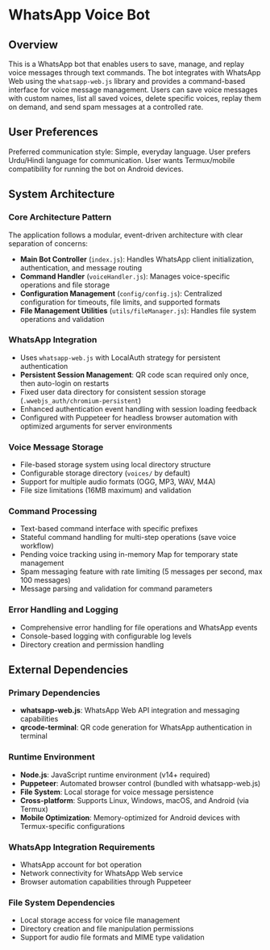 # WhatsApp Voice Bot

## Overview

This is a WhatsApp bot that enables users to save, manage, and replay voice messages through text commands. The bot integrates with WhatsApp Web using the `whatsapp-web.js` library and provides a command-based interface for voice message management. Users can save voice messages with custom names, list all saved voices, delete specific voices, replay them on demand, and send spam messages at a controlled rate.

## User Preferences

Preferred communication style: Simple, everyday language.
User prefers Urdu/Hindi language for communication.
User wants Termux/mobile compatibility for running the bot on Android devices.

## System Architecture

### Core Architecture Pattern
The application follows a modular, event-driven architecture with clear separation of concerns:

- **Main Bot Controller** (`index.js`): Handles WhatsApp client initialization, authentication, and message routing
- **Command Handler** (`voiceHandler.js`): Manages voice-specific operations and file storage
- **Configuration Management** (`config/config.js`): Centralized configuration for timeouts, file limits, and supported formats
- **File Management Utilities** (`utils/fileManager.js`): Handles file system operations and validation

### WhatsApp Integration
- Uses `whatsapp-web.js` with LocalAuth strategy for persistent authentication
- **Persistent Session Management**: QR code scan required only once, then auto-login on restarts
- Fixed user data directory for consistent session storage (`.wwebjs_auth/chromium-persistent`)
- Enhanced authentication event handling with session loading feedback
- Configured with Puppeteer for headless browser automation with optimized arguments for server environments

### Voice Message Storage
- File-based storage system using local directory structure
- Configurable storage directory (`voices/` by default)
- Support for multiple audio formats (OGG, MP3, WAV, M4A)
- File size limitations (16MB maximum) and validation

### Command Processing  
- Text-based command interface with specific prefixes
- Stateful command handling for multi-step operations (save voice workflow)
- Pending voice tracking using in-memory Map for temporary state management
- Spam messaging feature with rate limiting (5 messages per second, max 100 messages)
- Message parsing and validation for command parameters

### Error Handling and Logging
- Comprehensive error handling for file operations and WhatsApp events
- Console-based logging with configurable log levels
- Directory creation and permission handling

## External Dependencies

### Primary Dependencies
- **whatsapp-web.js**: WhatsApp Web API integration and messaging capabilities
- **qrcode-terminal**: QR code generation for WhatsApp authentication in terminal

### Runtime Environment
- **Node.js**: JavaScript runtime environment (v14+ required)
- **Puppeteer**: Automated browser control (bundled with whatsapp-web.js)
- **File System**: Local storage for voice message persistence
- **Cross-platform**: Supports Linux, Windows, macOS, and Android (via Termux)
- **Mobile Optimization**: Memory-optimized for Android devices with Termux-specific configurations

### WhatsApp Integration Requirements
- WhatsApp account for bot operation
- Network connectivity for WhatsApp Web service
- Browser automation capabilities through Puppeteer

### File System Dependencies
- Local storage access for voice file management
- Directory creation and file manipulation permissions
- Support for audio file formats and MIME type validation